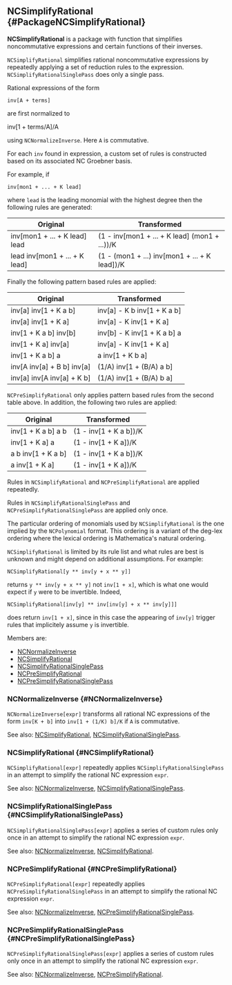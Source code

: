 ## NCSimplifyRational {#PackageNCSimplifyRational}

**NCSimplifyRational** is a package with function that simplifies noncommutative expressions and certain functions of their inverses.

`NCSimplifyRational` simplifies rational noncommutative expressions by repeatedly applying a set of reduction rules to the expression. `NCSimplifyRationalSinglePass` does only a single pass.

Rational expressions of the form

    inv[A + terms]

are first normalized to

   inv[1 + terms/A]/A

using `NCNormalizeInverse`. Here `A` is commutative.

For each `inv` found in expression, a custom set of rules is constructed based on its associated NC Groebner basis.

For example, if

    inv[mon1 + ... + K lead]

where `lead` is the leading monomial with the highest degree then the following rules are generated:

| Original | Transformed |
| --- | --- |
| inv[mon1 + ... + K lead] lead | (1 - inv[mon1 + ... + K lead] (mon1 + ...))/K |
| lead inv[mon1 + ... + K lead] | (1 - (mon1 + ...) inv[mon1 + ... + K lead])/K |

Finally the following pattern based rules are applied:

| Original | Transformed |
| --- | --- |
| inv[a] inv[1 + K a b]      | inv[a] - K b inv[1 + K a b] |
| inv[a] inv[1 + K a]        | inv[a] - K inv[1 + K a]     |
| inv[1 + K a b] inv[b]      | inv[b] - K inv[1 + K a b] a |
| inv[1 + K a] inv[a]        | inv[a] - K inv[1 + K a]     |
| inv[1 + K a b] a           | a inv[1 + K b a]            |
| inv[A inv[a] + B b] inv[a] | (1/A) inv[1 + (B/A) a b]    | 
| inv[a] inv[A inv[a] + K b] | (1/A) inv[1 + (B/A) b a]    | 

`NCPreSimplifyRational` only applies pattern based rules from the second table above. In addition, the following two rules are applied:

| Original | Transformed |
| --- | --- |
| inv[1 + K a b] a b | (1 - inv[1 + K a b])/K |
| inv[1 + K a] a     | (1 - inv[1 + K a])/K   |
| a b inv[1 + K a b] | (1 - inv[1 + K a b])/K |
| a inv[1 + K a]     | (1 - inv[1 + K a])/K   |

Rules in `NCSimplifyRational` and `NCPreSimplifyRational` are applied repeatedly.

Rules in `NCSimplifyRationalSinglePass` and `NCPreSimplifyRationalSinglePass` are applied only once.

The particular ordering of monomials used by `NCSimplifyRational` is the one implied by the `NCPolynomial` format. This ordering is a variant of the deg-lex ordering where the lexical ordering is Mathematica's natural ordering.

`NCSimplifyRational` is limited by its rule list and what rules are
best is unknown and might depend on additional assumptions. For example:

    NCSimplifyRational[y ** inv[y + x ** y]]

returns `y ** inv[y + x ** y]` not `inv[1 + x]`, which is what one
would expect if `y` were to be invertible. Indeed,
     
    NCSimplifyRational[inv[y] ** inv[inv[y] + x ** inv[y]]]

does return `inv[1 + x]`, since in this case the appearing of `inv[y]`
trigger rules that implicitely assume `y` is invertible.

Members are:

* [NCNormalizeInverse](#NCNormalizeInverse)
* [NCSimplifyRational](#NCSimplifyRational)
* [NCSimplifyRationalSinglePass](#NCSimplifyRationalSinglePass)
* [NCPreSimplifyRational](#NCPreSimplifyRational)
* [NCPreSimplifyRationalSinglePass](#NCPreSimplifyRationalSinglePass)

### NCNormalizeInverse {#NCNormalizeInverse}

`NCNormalizeInverse[expr]` transforms all rational NC expressions of the form `inv[K + b]` into `inv[1 + (1/K) b]/K` if `A` is commutative.

See also:
[NCSimplifyRational](#NCSimplifyRational), [NCSimplifyRationalSinglePass](#NCSimplifyRationalSinglePass).

### NCSimplifyRational {#NCSimplifyRational}

`NCSimplifyRational[expr]` repeatedly applies `NCSimplifyRationalSinglePass` in an attempt to simplify the rational NC expression `expr`.

See also:
[NCNormalizeInverse](#NCNormalizeInverse),
[NCSimplifyRationalSinglePass](#NCSimplifyRationalSinglePass).

### NCSimplifyRationalSinglePass {#NCSimplifyRationalSinglePass}

`NCSimplifyRationalSinglePass[expr]` applies a series of custom rules only once in an attempt to simplify the rational NC expression `expr`.

See also:
[NCNormalizeInverse](#NCNormalizeInverse),
[NCSimplifyRational](#NCSimplifyRational).

### NCPreSimplifyRational {#NCPreSimplifyRational}

`NCPreSimplifyRational[expr]` repeatedly applies `NCPreSimplifyRationalSinglePass` in an attempt to simplify the rational NC expression `expr`.

See also:
[NCNormalizeInverse](#NCNormalizeInverse),
[NCPreSimplifyRationalSinglePass](#NCPreSimplifyRationalSinglePass).

### NCPreSimplifyRationalSinglePass {#NCPreSimplifyRationalSinglePass}

`NCPreSimplifyRationalSinglePass[expr]` applies a series of custom rules only once in an attempt to simplify the rational NC expression `expr`.

See also:
[NCNormalizeInverse](#NCNormalizeInverse),
[NCPreSimplifyRational](#NCPreSimplifyRational).
